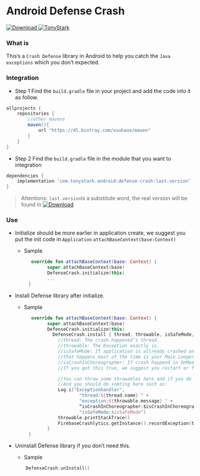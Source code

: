 # Android Defense Crash

[ ![Download](https://api.bintray.com/packages/xuuhaoo/maven/DefenseCrash/images/download.svg) ](https://bintray.com/xuuhaoo/maven/DefenseCrash/_latestVersion)
[![TonyStark](https://img.shields.io/badge/TonyStark-IronMan-red.svg)]()

### What is
This’s a `Crash Defense` library in Android to help you catch the `Java exceptions` which you don’t expected.

### Integration

* Step 1 Find the `build.gradle` file in your project and add the code into it as follow.

```groovy
allprojects {
	repositories {
        //other mavens
        maven(){
            url "https://dl.bintray.com/xuuhaoo/maven"
        }
    }
}
```

* Step 2 Find the `build.gradle` file in the module that you want to integration

```groovy
dependencies {
    implementation 'com.tonystark.android:defense-crash:last.version’
}
```
> Attentions: `last.version`is a substitute word, the real version will be found in [ ![Download](https://api.bintray.com/packages/xuuhaoo/maven/DefenseCrash/images/download.svg) ](https://bintray.com/xuuhaoo/maven/DefenseCrash/_latestVersion)

### Use
* Initialize should be more earlier in application create, we suggest you put the init code in `Application` `attachBaseContext(base:Context)`
	* Sample

	```kotlin
		  override fun attachBaseContext(base: Context) {
				super.attachBaseContext(base)
				DefenseCrash.initialize(this)
				...
 		 }
	```
* Install Defense library after initialize.
	* Sample

	```kotlin
		  override fun attachBaseContext(base: Context) {
				super.attachBaseContext(base)
				DefenseCrash.initialize(this)
				  DefenseCrash.install { thread, throwable, isSafeMode, isCrashInChoreographer ->
      				//thread: The crash happened’s thread.
					//throwable: The Exception exactly is.
					//isSafeMode: If application is allready crashed and we saved it that is mean you are in safe mode, 
					//that happens most of the time is your Main Looper is compromised by some errors and not going to normal,and we keep it runing that’s called safe mode.
					//isCrashInChoreographer: If crash happend in OnMeasure/OnLayout/OnDraw it will case screen blank or some view not draw successfully
					//If you got this true, we suggest you restart or finish the current Activity for good

					//You can throw some throwables here and if you do that, will case VM got this throwable and shutdown your process.
					//And you should do somting here such as:
					Log.i("Exceptionhandler",
							"thread:${thread.name} " +
							"exception:${throwable.message} " +
         					“isCrashInChoreographer:$isCrashInChoreographer " +
							"isSafeMode:$isSafeMode")
    				throwable.printStackTrace()
					FirebaseCrashlytics.getInstance().recordException(throwable);
   				}
 		 }
	```

* Uninstall Defense library if you don’t need this.
	* Sample

	```kotlin
		DefenseCrash.unInstall()
	```